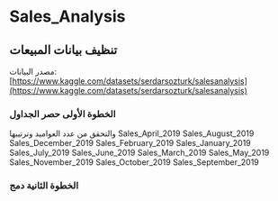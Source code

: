 # Sales_Analysis
## تنظيف بيانات المبيعات 
مصدر البيانات: [https://www.kaggle.com/datasets/serdarsozturk/salesanalysis](https://www.kaggle.com/datasets/serdarsozturk/salesanalysis)
### الخطوة الأولى حصر الجداول
والتحقق من عدد العواميد وترتيبها
Sales_April_2019
Sales_August_2019
Sales_December_2019
Sales_February_2019
Sales_January_2019
Sales_July_2019
Sales_June_2019
Sales_March_2019
Sales_May_2019
Sales_November_2019
Sales_October_2019
Sales_September_2019



### الخطوة الثانية دمج
